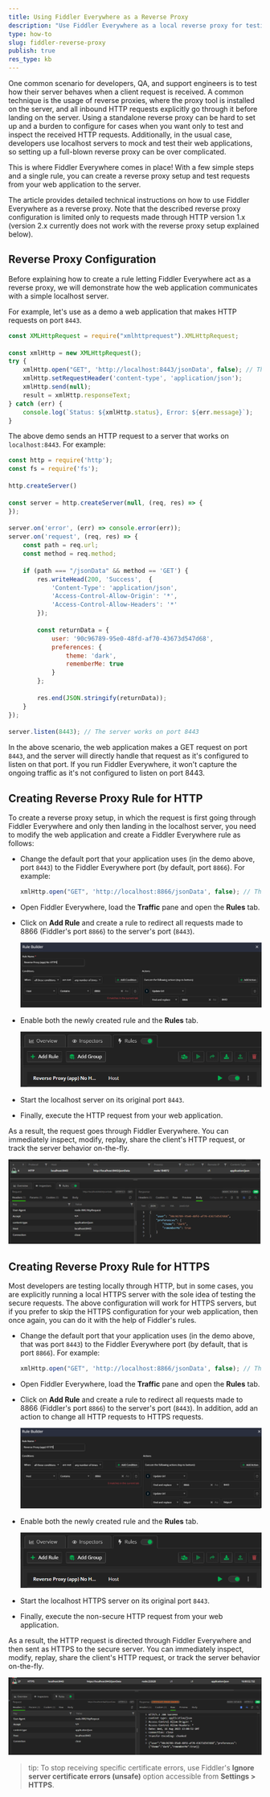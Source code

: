 ```yaml
---
title: Using Fiddler Everywhere as a Reverse Proxy
description: "Use Fiddler Everywhere as a local reverse proxy for testing HTTP/1 server."
type: how-to
slug: fiddler-reverse-proxy
publish: true
res_type: kb
---
```


One common scenario for developers, QA, and support engineers is to test how their server behaves when a client request is received. A common technique is the usage of reverse proxies, where the proxy tool is installed on the server, and all inbound HTTP requests explicitly go through it before landing on the server. Using a standalone reverse proxy can be hard to set up and a burden to configure for cases when you want only to test and inspect the received HTTP requests. Additionally, in the usual case, developers use localhost servers to mock and test their web applications, so setting up a full-blown reverse proxy can be over complicated. 

This is where Fiddler Everywhere comes in place! With a few simple steps and a single rule, you can create a reverse proxy setup and test requests from your web application to the server.

The article provides detailed technical instructions on how to use Fiddler Everywhere as a reverse proxy. Note that the described reverse proxy configuration is limited only to requests made through HTTP version 1.x (version 2.x currently does not work with the reverse proxy setup explained below).

## Reverse Proxy Configuration

Before explaining how to create a rule letting Fiddler Everywhere act as a reverse proxy, we will demonstrate how the web application communicates with a simple localhost server.

For example, let's use as a demo a web application that makes HTTP requests on port `8443`. 

```JavaScript
const XMLHttpRequest = require("xmlhttprequest").XMLHttpRequest;

const xmlHttp = new XMLHttpRequest();
try {
    xmlHttp.open("GET", 'http://localhost:8443/jsonData', false); // The application uses custom port 8443
    xmlHttp.setRequestHeader('content-type', 'application/json');
    xmlHttp.send(null);
    result = xmlHttp.responseText;
} catch (err) {
    console.log(`Status: ${xmlHttp.status}, Error: ${err.message}`);
}
```

The above demo sends an HTTP request to a server that works on `localhost:8443`. For example:

```JavaScript
const http = require('http');
const fs = require('fs');

http.createServer()

const server = http.createServer(null, (req, res) => {
});

server.on('error', (err) => console.error(err));
server.on('request', (req, res) => {
    const path = req.url;
    const method = req.method;

    if (path === "/jsonData" && method == 'GET') {
        res.writeHead(200, 'Success',  {
            'Content-Type': 'application/json',
            'Access-Control-Allow-Origin': '*',
            'Access-Control-Allow-Headers': '*'
        });

        const returnData = {
            user: '90c96789-95e0-48fd-af70-43673d547d68',
            preferences: {
                theme: 'dark',
                rememberMe: true
            }
        };

        res.end(JSON.stringify(returnData));
    } 
});

server.listen(8443); // The server works on port 8443

```

In the above scenario, the web application makes a GET request on port `8443`, and the server will directly handle that request as it's configured to listen on that port. If you run Fiddler Everywhere, it won't capture the ongoing traffic as it's not configured to listen on port 8443.

## Creating Reverse Proxy Rule for HTTP


To create a reverse proxy setup, in which the request is first going through Fiddler Everywhere and only then landing in the localhost server, you need to modify the web application and create a Fiddler Everywhere rule as follows:

- Change the default port that your application uses (in the demo above, port `8443`) to the Fiddler Everywhere port (by default, port `8866`). For example:

    ```JavaScript
    xmlHttp.open("GET", 'http://localhost:8866/jsonData', false); // The application now uses Fiddler's port 8866
    ```

- Open Fiddler Everywhere, load the **Traffic** pane and open the **Rules** tab.

- Click on **Add Rule** and create a rule to redirect all requests made to 8866 (Fiddler's port `8866`) to the server's port (`8443`).

    ![reverse proxy rule for HTTP requests](../images/kb/reverse-proxy/reverse-proxy-http.png)

- Enable both the newly created rule and the **Rules** tab.

    ![enabled rule](../images/kb/reverse-proxy/enabled-rule.png)

- Start the localhost server on its original port `8443`.

- Finally, execute the HTTP request from your web application.

As a result, the request goes through Fiddler Everywhere. You can immediately inspect, modify, replay, share the client's HTTP request, or track the server behavior on-the-fly.

![Captured request from the client's application](../images/kb/reverse-proxy/reverse-proxy-http-inspection.png)


## Creating Reverse Proxy Rule for HTTPS

Most developers are testing locally through HTTP, but in some cases, you are explicitly running a local HTTPS server with the sole idea of testing the secure requests. The above configuration will work for HTTPS servers, but if you prefer to skip the HTTPS configuration for your web application, then once again, you can do it with the help of Fiddler's rules.

- Change the default port that your application uses (in the demo above, that was port `8443`) to the Fiddler Everywhere port (by default, that is port `8866`). For example:

    ```JavaScript
    xmlHttp.open("GET", 'http://localhost:8866/jsonData', false); // The application now uses Fiddler's port 8866. It still uses the non-secure HTTP as a protocol
    ```

- Open Fiddler Everywhere, load the **Traffic** pane and open the **Rules** tab.

- Click on **Add Rule** and create a rule to redirect all requests made to 8866 (Fiddler's port `8866`) to the server's port (`8443`). In addition, add an action to change all HTTP requests to HTTPS requests.

    ![reverse proxy rule for HTTP requests](../images/kb/reverse-proxy/reverse-proxy-https.png)

- Enable both the newly created rule and the **Rules** tab.

    ![enabled rule](../images/kb/reverse-proxy/enabled-rule.png)

- Start the localhost HTTPS server on its original port `8443`.

- Finally, execute the non-secure HTTP request from your web application.

As a result, the HTTP request is directed through Fiddler Everywhere and then sent as HTTPS to the secure server. You can immediately inspect, modify, replay, share the client's HTTP request, or track the server behavior on-the-fly.

![Captured request from the client's application](../images/kb/reverse-proxy/reverse-proxy-https-inspection.png)

>tip: To stop receiving specific certificate errors, use Fiddler's **Ignore server certificate errors (unsafe)** option accessible from **Settings > HTTPS**.